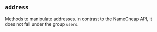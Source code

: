 ## `address`

Methods to manipulate addresses. In contrast to the NameCheap API, it does not fall under the group `users`.